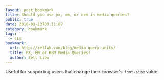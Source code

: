 ```yaml
---
layout: post_bookmark
title: Should you use px, em, or rem in media queries?
public: true
date: 2016-03-23T09:11:07
category: bookmark
tags:
  - css
bookmark:
  url: http://zellwk.com/blog/media-query-units/
  title: PX, EM or REM Media Queries?
  author: Zell Liew
---
```


Useful for supporting users that change their browser's `font-size` value.
